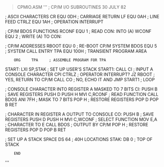 > CPMIO.ASM
'''
; CP/M I/O SUBROUTINES   30 JULY 82

; ASCII CHARACTERS
CR      EQU     0DH     ; CARRIAGE RETURN
LF      EQU     0AH     ; LINE FEED
CTRLZ   EQU     1AH     ; OPERATION INTERRUPT

; CP/M BDOS FUNCTIONS
RCONF   EQU     1       ; READ CON: INTO (A)
WCONF   EQU     2       ; WRITE (A) TO CON:

; CP/M ADDRESSES
RBOOT   EQU     0       ; RE-BOOT CP/M SYSTEM
BDOS    EQU     5       ; SYSTEM CALL ENTRY
TPA     EQU     100H    ; TRANSIENT PROGRAM AREA

        ORG     TPA     ; ASSEMBLE PROGRAM FOR TPA

START:  LXI     SP,STAK ; SET UP USER'S STACK
START1: CALL    CI      ; INPUT A CONSOLE CHARACTER
        CPI     CTRLZ   ; OPERATOR INTERRUPT?
        JZ      RBOOT   ; YES, RETURN TO CP/M
        CALL    CO      ; NO, ECHO IT AND
        JMP     START1  ;  LOOP

; CONSOLE CHARACTER INTO REGISTER A MASKED TO 7 BITS
CI:     PUSH    B       ; SAVE REGISTERS
        PUSH    D
        PUSH    H
        MVI     C,RCONF ; READ FUNCTION
        CALL    BDOS
        ANI     7FH     ; MASK TO 7 BITS
        POP     H       ; RESTORE REGISTERS
        POP     D
        POP     B
        RET

; CHARACTER IN REGISTER A OUTPUT TO CONSOLE
CO:     PUSH    B       ; SAVE REGISTERS
        PUSH    D
        PUSH    H
        MVI     C,WCONF ; SELECT FUNCTION
        MOV     E,A     ; CHARACTER TO E
        CALL    BDOS    ; OUTPUT BY CP/M
        POP     H       ; RESTORE REGISTERS
        POP     D
        POP     B
        RET

; SET UP A STACK SPACE
        DS      64      ; 40H LOCATIONS
STAK:   DB      0       ; TOP OF STACK

        END
'''